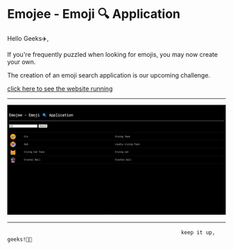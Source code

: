 # Emojee - Emoji 🔍 Application



Hello Geeks✈️,

If you're frequently puzzled when looking for emojis, you may now create your own. 

The creation of an emoji search application is our upcoming challenge.

[click here to see the website running](https://emojee.netlify.app/)

<hr>

![](./images/emoji.png)

<hr>

                                                            keep it up, geeks!👩‍💻
